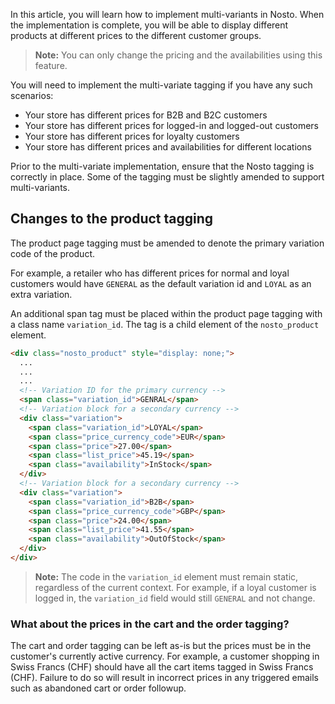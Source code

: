 In this article, you will learn how to implement multi-variants in Nosto. When the implementation is complete, you will be able to display different products at different prices to the different customer groups. 

> **Note:** You can only change the pricing and the availabilities using this feature.

You will need to implement the multi-variate tagging if you have any such scenarios:

* Your store has different prices for B2B and B2C customers
* Your store has different prices for logged-in and logged-out customers
* Your store has different prices for loyalty customers
* Your store has different prices and availabilities for different locations

Prior to the multi-variate implementation, ensure that the Nosto tagging is correctly in place. Some of the tagging must be slightly amended to support multi-variants.

## Changes to the product tagging

The product page tagging must be amended to denote the primary variation code of the product.

For example, a retailer who has different prices for normal and loyal customers would have `GENERAL` as the default variation id and `LOYAL` as an extra variation.

An additional span tag must be placed within the product page tagging with a class name `variation_id`. The tag is a child element of the `nosto_product` element.

```html
<div class="nosto_product" style="display: none;">
  ...
  ...
  ...
  <!-- Variation ID for the primary currency --> 
  <span class="variation_id">GENRAL</span>
  <!-- Variation block for a secondary currency -->
  <div class="variation">
    <span class="variation_id">LOYAL</span>
    <span class="price_currency_code">EUR</span>
    <span class="price">27.00</span>
    <span class="list_price">45.19</span>
    <span class="availability">InStock</span>
  </div>
  <!-- Variation block for a secondary currency -->
  <div class="variation">
    <span class="variation_id">B2B</span>
    <span class="price_currency_code">GBP</span>
    <span class="price">24.00</span>
    <span class="list_price">41.55</span>
    <span class="availability">OutOfStock</span>
  </div>
</div>
```

> **Note:** The code in the `variation_id` element must remain static, regardless of the current context. For example, if a loyal customer is logged in, the `variation_id` field would still `GENERAL` and not change.

### What about the prices in the cart and the order tagging?

The cart and order tagging can be left as-is but the prices must be in the customer's currently active currency. For example, a customer shopping in Swiss Francs (CHF) should have all the cart items tagged in Swiss Francs (CHF). Failure to do so will result in incorrect prices in any triggered emails such as abandoned cart or order followup.